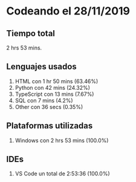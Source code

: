 # Codeando el 28/11/2019

## Tiempo total
2 hrs 53 mins.

## Lenguajes usados
1. HTML con 1 hr 50 mins (63.46%)
1. Python con 42 mins (24.32%)
1. TypeScript con 13 mins (7.67%)
1. SQL con 7 mins (4.2%)
1. Other con 36 secs (0.35%)

## Plataformas utilizadas
1. Windows con 2 hrs 53 mins (100.0%)

## IDEs
1. VS Code un total de 2:53:36 (100.0%)
